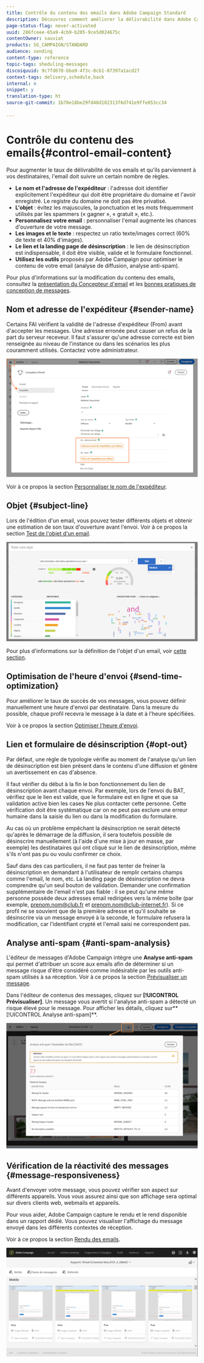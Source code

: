 ```yaml
---
title: Contrôle du contenu des emails dans Adobe Campaign Standard
description: Découvrez comment améliorer la délivrabilité dans Adobe Campaign Standard en modifiant le contenu de vos emails.
page-status-flag: never-activated
uuid: 286fceee-65a9-4cb9-b205-9ce5d024675c
contentOwner: sauviat
products: SG_CAMPAIGN/STANDARD
audience: sending
content-type: reference
topic-tags: sheduling-messages
discoiquuid: 9c7fd670-bba9-4f3c-8cb1-87397a1acd27
context-tags: delivery,schedule,back
internal: n
snippet: y
translation-type: ht
source-git-commit: 1b70e18be29fd48d102313f6d741e9ffe053cc34

---
```



# Contrôle du contenu des emails{#control-email-content}

Pour augmenter le taux de délivrabilité de vos emails et qu&#39;ils parviennent à vos destinataires, l&#39;email doit suivre un certain nombre de règles.

* **Le nom et l&#39;adresse de l&#39;expéditeur** : l&#39;adresse doit identifier explicitement l&#39;expéditeur qui doit être propriétaire du domaine et l&#39;avoir enregistré. Le registre du domaine ne doit pas être privatisé.
* **L&#39;objet** : évitez les majuscules, la ponctuation et les mots fréquemment utilisés par les spammers (« gagner », « gratuit », etc.).
* **Personnalisez votre email** : personnaliser l&#39;email augmente les chances d&#39;ouverture de votre message.
* **Les images et le texte** : respectez un ratio texte/images correct (60% de texte et 40% d&#39;images).
* **Le lien et la landing page de désinscription** : le lien de désinscription est indispensable, il doit être visible, valide et le formulaire fonctionnel.
* **Utilisez les outils** proposés par Adobe Campaign pour optimiser le contenu de votre email (analyse de diffusion, analyse anti-spam).

Pour plus d&#39;informations sur la modification du contenu des emails, consultez la [présentation du Concepteur d&#39;email](../../designing/using/designing-content-in-adobe-campaign.md) et les [bonnes pratiques de conception de messages](../../designing/using/designing-content-in-adobe-campaign.md#content-design-best-practices).

## Nom et adresse de l&#39;expéditeur {#sender-name}

Certains FAI vérifient la validité de l&#39;adresse d&#39;expéditeur (From) avant d&#39;accepter les messages. Une adresse erronée peut causer un refus de la part du serveur receveur. Il faut s&#39;assurer qu&#39;une adresse correcte est bien renseignée au niveau de l&#39;instance ou dans les scénarios les plus couramment utilisés. Contactez votre administrateur.

![](assets/delivery_content_edition16.png)

Voir à ce propos la section [Personnaliser le nom de l&#39;expéditeur](../../designing/using/personalization.md#personalizing-the-sender).

## Objet {#subject-line}

Lors de l&#39;édition d&#39;un email, vous pouvez tester différents objets et obtenir une estimation de son taux d&#39;ouverture avant l&#39;envoi. Voir à ce propos la section [Test de l&#39;objet d&#39;un email](../../sending/using/testing-subject-line-email.md).

![](assets/predictive_subject_line_example.png)

Pour plus d&#39;informations sur la définition de l&#39;objet d&#39;un email, voir [cette section](../../designing/using/subject-line.md).

## Optimisation de l&#39;heure d&#39;envoi {#send-time-optimization}

Pour améliorer le taux de succès de vos messages, vous pouvez définir manuellement une heure d&#39;envoi par destinataire. Dans la mesure du possible, chaque profil recevra le message à la date et à l&#39;heure spécifiées.

Voir à ce propos la section [Optimiser l&#39;heure d&#39;envoi](../../sending/using/optimizing-the-sending-time.md).

## Lien et formulaire de désinscription {#opt-out}

Par défaut, une règle de typologie vérifie au moment de l&#39;analyse qu&#39;un lien de désinscription est bien présent dans le contenu d&#39;une diffusion et génère un avertissement en cas d&#39;absence.

Il faut vérifier du début à la fin le bon fonctionnement du lien de désinscription avant chaque envoi. Par exemple, lors de l&#39;envoi du BAT, vérifiez que le lien est valide, que le formulaire est en ligne et que sa validation active bien les cases Ne plus contacter cette personne. Cette vérification doit être systématique car on ne peut pas exclure une erreur humaine dans la saisie du lien ou dans la modification du formulaire.

Au cas où un problème empêchant la désinscription ne serait détecté qu&#39;après le démarrage de la diffusion, il sera toutefois possible de désinscrire manuellement (à l&#39;aide d&#39;une mise à jour en masse, par exemple) les destinataires qui ont cliqué sur le lien de désinscription, même s&#39;ils n&#39;ont pas pu ou voulu confirmer ce choix.

Sauf dans des cas particuliers, il ne faut pas tenter de freiner la désinscription en demandant à l&#39;utilisateur de remplir certains champs comme l&#39;email, le nom, etc. La landing page de désinscription ne devra comprendre qu&#39;un seul bouton de validation. Demander une confirmation supplémentaire de l&#39;email n&#39;est pas fiable : il se peut qu&#39;une même personne possède deux adresses email redirigées vers la même boîte (par exemple, prenom.nom@club.fr et prenom.nom@club-internet.fr). Si ce profil ne se souvient que de la première adresse et qu&#39;il souhaite se désinscrire via un message envoyé à la seconde, le formulaire refusera la modification, car l&#39;identifiant crypté et l&#39;email saisi ne correspondent pas.

## Analyse anti-spam {#anti-spam-analysis}

L&#39;éditeur de messages d&#39;Adobe Campaign intègre une **Analyse anti-spam** qui permet d&#39;attribuer un score aux emails afin de déterminer si un message risque d&#39;être considéré comme indésirable par les outils anti-spam utilisés à sa réception. Voir à ce propos la section [Prévisualiser un message](../../sending/using/previewing-messages.md).

Dans l&#39;éditeur de contenus des messages, cliquez sur **[!UICONTROL Prévisualiser]**. Un message vous avertit si l&#39;analyse anti-spam a détecté un risque élevé pour le message. Pour afficher les détails, cliquez sur**[!UICONTROL  Analyse anti-spam]**.

![](assets/sending_anti-spam_analysis.png)

## Vérification de la réactivité des messages {#message-responsiveness}

Avant d&#39;envoyer votre message, vous pouvez vérifier son aspect sur différents appareils. Vous vous assurez ainsi que son affichage sera optimal sur divers clients web, webmails et appareils.

Pour vous aider, Adobe Campaign capture le rendu et le rend disponible dans un rapport dédié. Vous pouvez visualiser l&#39;affichage du message envoyé dans les différents contextes de réception.

Voir à ce propos la section [Rendu des emails](../../sending/using/email-rendering.md).

![](assets/inbox_rendering_report_3.png)
